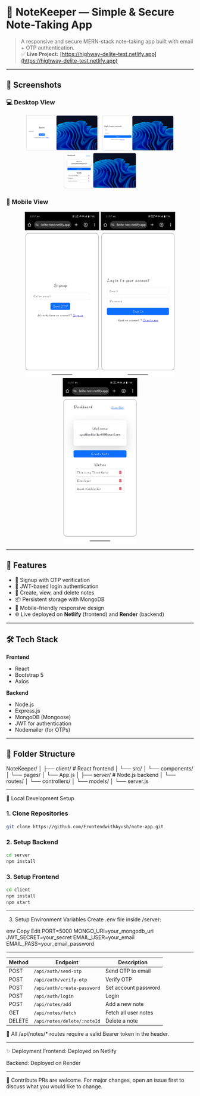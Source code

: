 # 📝 NoteKeeper — Simple & Secure Note-Taking App

> A responsive and secure MERN-stack note-taking app built with email + OTP authentication.  
> ✅ **Live Project:** [https://highway-delite-test.netlify.app](https://highway-delite-test.netlify.app)

---

## 📱 Screenshots

### 💻 Desktop View
  <div align="center">
<img src="./screenshot/img1.png" width="200" />
<img src="./screenshot/img2.png" width="200" />
<img src="./screenshot/img3.png" width="200" />
</div>

### 📱 Mobile View
  <div align="center">
<img src="./screenshot/img4.jpg" width="200" />
<img src="./screenshot/img5.jpg" width="200" />
<img src="./screenshot/img6.jpg" width="200" />
</div>



---

## 🚀 Features

- 🔐 Signup with OTP verification  
- 🔑 JWT-based login authentication  
- 📝 Create, view, and delete notes  
- 📦 Persistent storage with MongoDB  
- 📱 Mobile-friendly responsive design  
- 🌐 Live deployed on **Netlify** (frontend) and **Render** (backend)

---

## 🛠️ Tech Stack

**Frontend**
- React
- Bootstrap 5
- Axios

**Backend**
- Node.js
- Express.js
- MongoDB (Mongoose)
- JWT for authentication
- Nodemailer (for OTPs)

---

## 📂 Folder Structure


NoteKeeper/
│
├── client/        # React frontend
│   └── src/
│       └── components/
│       └── pages/
│       └── App.js
│
├── server/        # Node.js backend
│   └── routes/
│   └── controllers/
│   └── models/
│   └── server.js

---

🔧 Local Development Setup

### 1. Clone Repositories

```bash
git clone https://github.com/FrontendwithAyush/note-app.git
```

### 2. Setup Backend

```bash
cd server
npm install
```

### 3. Setup Frontend

```bash
cd client
npm install
npm start
```

---

3. Setup Environment Variables
Create .env file inside /server:

env
Copy
Edit
PORT=5000
MONGO_URI=your_mongodb_uri
JWT_SECRET=your_secret
EMAIL_USER=your_email
EMAIL_PASS=your_email_password  


 ---

 | Method | Endpoint                    | Description          |
| ------ | --------------------------- | -------------------- |
| POST   | `/api/auth/send-otp`        | Send OTP to email    |
| POST   | `/api/auth/verify-otp`      | Verify OTP           |
| POST   | `/api/auth/create-password` | Set account password |
| POST   | `/api/auth/login`           | Login                |
| POST   | `/api/notes/add`            | Add a new note       |
| GET    | `/api/notes/fetch`          | Fetch all user notes |
| DELETE | `/api/notes/delete/:noteId` | Delete a note        |



🔐 All /api/notes/* routes require a valid Bearer token in the header.

---

✨ Deployment
Frontend: Deployed on Netlify

Backend: Deployed on Render

---
🤝 Contribute
PRs are welcome. For major changes, open an issue first to discuss what you would like to change.
